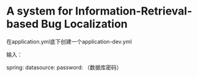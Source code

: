 # A system for Information-Retrieval-based Bug Localization
在application.yml底下创建一个application-dev.yml

输入：

spring:
  datasource:
    password: （数据库密码）